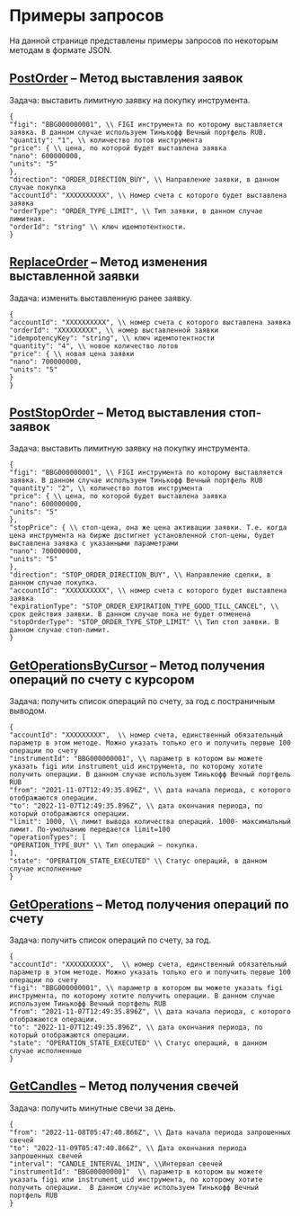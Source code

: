 # Примеры запросов

На данной странице представлены примеры запросов по некоторым методам в формате JSON.

## [PostOrder](/src/docs/orders.md/#postorder) – Метод выставления заявок

Задача: выставить лимитную заявку на покупку инструмента.
```
{
"figi": "BBG000000001", \\ FIGI инструмента по которому выставляется заявка. В данном случае используем Тинькофф Вечный портфель RUB.
"quantity": "1", \\ количество лотов инструмента
"price": { \\ цена, по которой будет выставлена заявка
"nano": 600000000,
"units": "5"
},
"direction": "ORDER_DIRECTION_BUY", \\ Направление заявки, в данном случае покупка
"accountId": "XXXXXXXXXX", \\ Номер счета с которого будет выставлена заявка
"orderType": "ORDER_TYPE_LIMIT", \\ Тип заявки, в данном случае лимитная.
"orderId": "string" \\ ключ идемпотентности.
}
```
## [ReplaceOrder](/src/docs/orders.md/#replaceorder) – Метод изменения выставленной заявки

Задача: изменить выставленную ранее заявку.
```
{
"accountId": "XXXXXXXXXX", \\ номер счета с которого выставлена заявка
"orderId": "XXXXXXXXX", \\ номер выставленной заявки
"idempotencyKey": "string", \\ ключ идемпотентности
"quantity": "4", \\ новое количество лотов
"price": { \\ новая цена заявки
"nano": 700000000,
"units": "5"
}
}
```
## [PostStopOrder](/src/docs/stoporders.md/#poststoporder) – Метод выставления стоп-заявок

Задача: выставить лимитную заявку на покупку инструмента.

```
{
"figi": "BBG000000001", \\ FIGI инструмента по которому выставляется заявка. В данном случае используем Тинькофф Вечный портфель RUB
"quantity": "2", \\ количество лотов инструмента
"price": { \\ цена, по которой будет выставлена заявка
"nano": 600000000,
"units": "5"
},
"stopPrice": { \\ стоп-цена, она же цена активации заявки. Т.е. когда цена инструмента на бирже достигнет установленной стоп-цены, будет выставлена заявка с указанными параметрами
"nano": 700000000,
"units": "5"
},
"direction": "STOP_ORDER_DIRECTION_BUY", \\ Направление сделки, в данном случае покупка.
"accountId": "XXXXXXXXXX", \\ номер счета с которого будет выставлена заявка
"expirationType": "STOP_ORDER_EXPIRATION_TYPE_GOOD_TILL_CANCEL", \\ срок действия заявки. В данном случае пока не будет отменена
"stopOrderType": "STOP_ORDER_TYPE_STOP_LIMIT" \\ Тип стоп заявки. В данном случае стоп-лимит.
}
```



## [GetOperationsByCursor](/src/docs/operations.md/#getoperationsbycursor) – Метод получения операций по счету с курсором

Задача: получить список операций по счету, за год с постраничным выводом.
```
{
"accountId": "XXXXXXXXX",  \\ номер счета, единственный обязательный параметр в этом методе. Можно указать только его и получить первые 100 операции по счету
"instrumentId": "BBG000000001", \\ параметр в котором вы можете указать figi или instrument_uid инструмента, по которому хотите получить операции. В данном случае используем Тинькофф Вечный портфель RUB
"from": "2021-11-07T12:49:35.896Z", \\ дата начала периода, с которого отображаются операции.
"to": "2022-11-07T12:49:35.896Z", \\ дата окончания периода, по который отображаются операции.
"limit": 1000, \\ лимит вывода количества операций. 1000- максимальный лимит. По-умолчанию передается limit=100
"operationTypes": [
"OPERATION_TYPE_BUY" \\ Тип операций – покупка.
],
"state": "OPERATION_STATE_EXECUTED" \\ Статус операций, в данном случае исполненные
}
```
## [GetOperations](/src/docs/operations.md/#getoperations) – Метод получения операций по счету

Задача: получить список операций по счету, за год.
```
{
"accountId": "XXXXXXXXXX",  \\ номер счета, единственный обязательный параметр в этом методе. Можно указать только его и получить первые 100 операции по счету
"figi": "BBG000000001", \\ параметр в котором вы можете указать figi инструмента, по которому хотите получить операции. В данном случае используем Тинькофф Вечный портфель RUB
"from": "2021-11-07T12:49:35.896Z", \\ дата начала периода, с которого отображаются операции.
"to": "2022-11-07T12:49:35.896Z", \\ дата окончания периода, по который отображаются операции.
"state": "OPERATION_STATE_EXECUTED" \\ Статус операций, в данном случае исполненные
}
```
## [GetCandles](/src/docs/marketdata.md/#getcandles) – Метод получения свечей

Задача: получить минутные свечи за день.
```
{
"from": "2022-11-08T05:47:40.866Z", \\ Дата начала периода запрошенных свечей
"to": "2022-11-09T05:47:40.866Z", \\ Дата окончания периода запрошенных свечей
"interval": "CANDLE_INTERVAL_1MIN", \\Интервал свечей
"instrumentId": "BBG000000001"  \\ параметр в котором вы можете указать figi или instrument_uid инструмента, по которому хотите получить операции.  В данном случае используем Тинькофф Вечный портфель RUB
}
```

